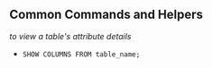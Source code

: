## Common Commands and Helpers

_to view a table's attribute details_
- `SHOW COLUMNS FROM table_name;`